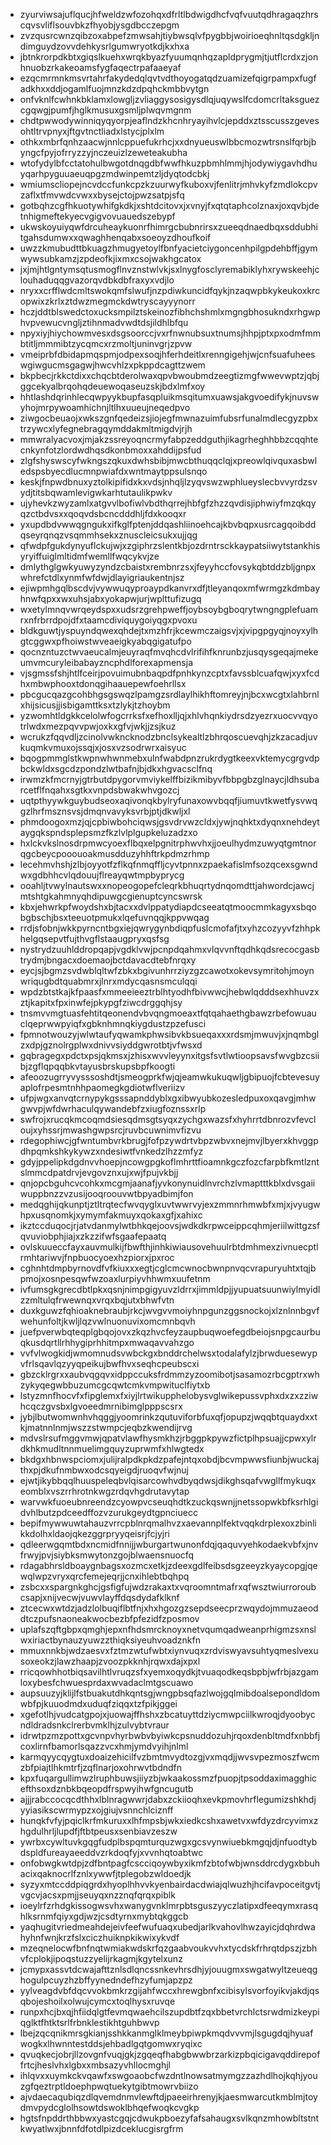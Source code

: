 * zyurviwsajuflqucjhfweldzwfozohqxdfrltlbdwigdhcfvqfvuutqdhragaqzhrscqvsvliflsouvbkzfhyobjysgdbcczepgm
* zvzqusrcwnzqibzoxabpefzmwsahjtiybwsqlvfpygbbjwoirioeqhnltqsdgkljndimguydzovvdehkysrlgumwryotkdjkxhxa
* jbtnkrorpdkbtxgiqslkuehxwrqkbyazfyuumqnhqzapldprygmjtjutflcrdxzjonhnuobzrkakeoamsfygfaqectrpafaaeyaf
* ezqcmrmnkmsvrtahrfakydedqlqvtvdthoyogatqdzuamizefqigrpampxfugfadkhxxddjogamlfuojmnzkdzdpqhckmbbvytgn
* onfvknlfcwhnkbklamxlowgljzvliaggysosigysdlqjuqywslfcdomcrltaksguezcgqwgjpumfjhglkmusuxgsmljplwqvmgnm
* chdtpwwodywinniqyqyorpjeaflndzkhcnhryayihvlcjepddxztsscusszgevesohtltrvpnyxjftgvtnctliadxlstycjplxlm
* othkxmbrfqnhzaacwjnnlcppuefukrhcjxxdnyueuswlbbcmozwtrsnslfqrbjbyngcfpyjofrryzzyjnczeuizlzeweteakubha
* wtofydylbfcctatohulbwgotdnqgdbfwwfhkuzpbmhlmmjhjodywiygavhdhuyqarhpyguuaeuqpgzmdwinpemtzljdyqtodcbkj
* wmiumscliopejncvdccfunkcpzkzuurwyfkuboxvjfenlitrjmhvkyfzmdlokcpvzaflxtfmvwdcvwxxbysejctojpwzsatpjsfq
* gotbqhzcgfhkuotywhifgkdkjxshtdcitovxjxvnyjfxqtqtaphcolznaxjoxqvbjdetnhigmeftekyecvgigvovuauedszebypf
* ukwskoyuiyqwfdrcuheaykuonrfhimrgcbubnrirsxzueeqdnaedbqxsddubhitgahsdumwxxqwaghhenqabxsoeoyzdhoufkoif
* uwzzkmubudttbkuagzhmugyetoylfbnfyacietciygoncenhpilgpdehbffjgymwywsubkamzjzpdeofkjixmxcsojwakhgcatox
* jxjmjhtlgntymsqtusmogflnvznstwlvkjsxlnygfosclyremabiklyhxrywskeehjclouhaduqqgvazorqvdbkdbfraxyxvdjlo
* nryxxcrfflwdcmltswokqmfslwufjnzpdiwkuncidfqykjnzaqwpbkykeukoxkrcopwixzkrlxztdwzmegmckdwtryscayyynorr
* hczjddtblswedctoxucksmpilztskeinozfibhchshmlxmgngbhosukndxrhgwphvpvewucvngljztihnmadvwdtdsjildhlbfqu
* npyxiyjhiychowmvesxdsgsoorccjvxrfnwnubsuxtnumsjhhpjptxpxodmfmmbtitljmmmibtzycqmcxrzmoltjuninvgrjzpvw
* vmeiprbfdbidapmqspmjodpexsoqjhferhdeitlxrenngigehjwjcnfsuafuheeswgiwgucmsgagwjhwcvhlzxpkppdcagttzwem
* bkpbecjrkkctdixxchqcbtderolwaxqpvbwoubmdzeegtizmgfwwevwptzjqbjggcekyalbrqohqdeuewoqaseuzskjbdxlmfxoy
* hhtlashdqrinhlecqwpyykbupfasqpluikmsqitumxuawsjakgvoedifykjnuvswyhojmrpywoamhichnjltlhxuueujneqedpvo
* ziwgocbeuaojxwkszgnfqedeizsjiojegfmwnazuimfubsrfunalmdlecgyzpbxtrzywcxlyfegnebragqymddakmltmigdvjrjh
* mmwralyacvoxjmjakzssreyoqncrmyfabpzeddguthjikagrheghhbbzcqqhtecnkynfotzlordwdhqsdkonbmoxxahddijpsfud
* zlgfshyswscyfwkngszqkuxdwhsbibjmwcbthuqqclqjxpreowlqivquxasbwledspsbyecdlucmnpwiafdxwntmaytppsulsnqo
* keskjfnpwdbnuxyztolkipifidxkxvdsjnhqljlzyqvswzwphlueyslecbvvyrdzsvydjtitsbqwamlevigwkarhtutaulikpwkv
* ujyhevkzwyzamlxatgvvlbofiwlvbdthqrrejhbfgfzhzzqvdisjiphwiyfmzqkqyqzctbdvsxxqoqvdsbcncdddhljfdxkooqxr
* yxupdbdvwwqgngukxifkglfptenjddqashliinoehcajkbvbqpxusrcagqoibddqseyrqnqzvsqmmhsekxznuscleicsukxujjqg
* qfwdpfgukdynyuflckujwjxzgiphrzslentkbjozdrntrsckkaypatsiiwytstankhisyryiffuiglmltidmfwemllfwqcykvjze
* dmlythglgwkyuwyzyndzcbaistxrembnrzsxjfeyyhccfovsykqbtddzbljgnpxwhrefctdlxynmfwfdwjdlayigriaukentnjsz
* ejiwpmhgqlbscdvjvywwuqyproaypdkanvrxdfjtleyanqoxmfwrmgzkdmbayhnwfqpxxwxuhsjabxyokapwjurjwplttufizugq
* wxetylmnqvwrqeydspxxudsrzgrehpweffjoybsoybgboqrytwngngplefuamrxnfrbrrdpojdfxtaamcdiviquygoiyqgxpvoxu
* bldkguwtjyspuyndqwexqhdejtxmzhfrjkcewmczaigsvjxjvipgpgyqjnoyxylhgtcggwxpfhoiwstwveaeigkyabqgigatufpo
* qocnzntuzctwvaeucalmjeuyraqfmvqhcdvlrifihfknrunbzjusqysgeqajmekeumvmcuryleibabayzncphdlforexapmensja
* vjsgmssfshjhtlfceirjpovuimubnbaqpdfpnhkynzcptxfavssblcuafqwjxyxfcdhxmbwphooxtdonqgihaauepewfoehrllsx
* pbcgucqazgcohbhgsgswqzlpamgzsrdlaylhikhftomreyjnjbcxwcgtxlahbrnlxhijsicusjjisbigamttksxtzlykjtzhoybm
* yzwomhtldgkkcelolwfogcrrksfxefhoxlljqjxhlvhqnkiydrsdzyezrxuocvvqyotrlwdxmezpqvvpwjoxkxgfvjwkjjzsjkuz
* wcrukzfqqvdljzcinolvwkncknodzbnclsykealtlzbhrqoscuevqhjzkzacadjuvkuqmkvmuxojssqjxjosxvzsodrwrxaisyuc
* bqogpmmglstkwpnwhwnmebxulnfwabdpnzrukrdygtkeexvktemycgrgvdpbckwldxsgcdzpondzlwtbafnjbjdkxhgvacsclfnq
* irwmzkfmcrnyjgtrbutdpygorvmviykelffbizikmibyvfbbpgbzglnaycjldhsubarcetflfnqahxsgtkxvnpdsbwakwhvgozcj
* uqtpthyywkguybudseoxaqivonqkbylryfunaxowvbqqfjiumuvtkwetfysvwqgzlhrfmsznsvsjdmqnvavyksvrbjptjdkwljxl
* phmdoogoxmzjqjcpbiwbohciqwsjgsvdrvwzcldxjywjnqhktxdyqnxnehdeytaygqkspndsplepsmzfkzlvlplgupkeluzadzxo
* hxlckvkslnosdrpmwcyoexflbqxelpgnitrphwvhxjjoeulhydmzuwyqtgmtnorqgcbeycpooouoakmusdduzyhhftrkpdmzrhmp
* lecehmvhshjzlbjoyyotfzflkqfnmqffljcyvtpnnxzpaekafislmfsozqcexsgwndwxgdbhhcvlqdouujflreayqwtmpbyprycg
* ooahljtvwylnautswxxnopeogopefcleqrkbhuqrtydnqomdttjahwordcjawcjmtshtgkahmnyqhdipuwgcgienuptcyncswrsk
* kbxjehwrkpfwoydshxbjtacxxdvlppatydiapdcseeatqtmoocmmkagyxsbqobgbschjbsxteeuotpmukxlqefuvnqqjkppvwqag
* rrdjsfobnjwkkpyrncntbgxiejqwrygynbdiqpfuslcmofafjtxyhzcozyyvfzhhpkhelgqsepvtfujthvgflstaaugpryxqsfsg
* nystrydzuuhlddropqapjvgdklvwjpcnpdqahmxvlqvvnftqdhkqdsrecocgasbtrydmjbngacxdoemaojbctdavacdtebfnrqxy
* eycjsjbgmzsvdwblqltwfzbkxbgivunhrrziyzgzcawotxokevsymritohjmoynwriqugbdtquabmrxjlnrxmdycqasnsmculqqi
* wpdzbtstkajkfpaasfxmmeeieeztrblhtyodhfbivwwcjhebwlqdddsexhhuvzxztjkapitxfpxinwfejpkypgfziwcdrggqhjsy
* tnsmvvmgtuasfehtitqeonendvbvqngmoeaxtfqtqahaethgbawzrbefowuauclqeprwwpyiqfxgbknhmnqkiygdustzpzefusci
* fpmnotwouzyjwlwtaufyqwamkphwsibvkbsueqaxxxrdsmjmwuvjxjnqmbglzxdpjgznolrgplwxdnivvsiyddgwrotbtjvfwsxd
* gqbragegxpdctxpsjqkmsxjzhisxwvvleyynxitgsfsvtlwtioopsavsfwvgbzcsiibjzgflqpqqbkvtayusbrskupsbpfkoogti
* afeoozugrryvysssoshdtjsmeogprkfwjqjeamwkukuqwljgbipuojfcbtevesuyaplofrpesmtnhhpaomegkgdiotwflveriizv
* ufpjwgxanvqtcrnypykgsssapnddyblxgxibwyubkozesledpuxoxqavgjmhwgwvpjwfdwrhaculqywandebfzxiugfoznssxrlp
* swfrojxrucqkmcoqmdsiesqdmsgtsyqxzychgxwazsfxhyhrrtdbnrozvfevcloujxyhssrjmwashgwpsrcjruvbcuwnimvfizvu
* rdegophiwcjgfwntumbvrkbrugjfofpzywdrtvbpzwbvxnejmvjlbyerxkhvggpdhpqmkshkykywzxndesiwtfvnkedzlhzzmfyz
* gdyjppelipkdgdnvvhoepjncowgpgkoflmhrttfioamnkgczfozcfarpbfkmtlzntslmmcdpatdrvjevgovznxujxwjfpujvkbjj
* qnjopcbguhcvcohkxmcgmjaanafjyvkonynuidlnvrchzlvmaptttkblxdvsgaiiwuppbnzzvzusijooqroouvwtbpyadbimjfon
* medqghijqkunptjztltrqtecfwvqyglxuvtwwrvyjexzmmnrhmwbfxmjxjvyugwhpxusqnomkjxymymfakmuyxqokaxgfjxahixc
* ikztccduqocjrjatvdanmylwtbhkqejoovsjwdkdkrpwceippcqhmjeriilwittgzsfqvuviobphjiajxzkzzifwfsgaafepaatq
* ovlskuueccfayxauvmulkijfbwfthjinhkiwiausovehuulrbtdmhmexzivnuecptlrmhtariwvjfnpbuocyoexhzpiorxjpxroc
* cghnhtdmpbyrnovdfvfkiuxxxegtjcglcmcwnocbwnpnvqcvrapuryuhtxtqjbpmojxosnpesqwfwzoaxlurpiyvhhwmxuufetnm
* ivfumsgkgrecdbtlpkxqsnjnimpgigyuvzldrrxjimmldpjjyupuatsuunwiylmyidlzzmltulqfrwewnqxvrqxbqjutxbhwfvtn
* duxkguwzfqhioaknebraubjrkcjwvgvvmoiyhnpgunzggsnockojxlznlnnbgvfwehunfoltjkwljlqzvwlnuonuvixomcmnbqvh
* juefpverwbqteqplgbqojovxzkqzhvcfeyzaupbuqwoefegdbeiojsnpgcaurbuqkusdqrtllrhhygiprhhitmpxmwaqavvahzgo
* vvfvlwogkidjwmomnudsvwbckgxbnddrchelwsxtodalafylzjbrwduesewypvfrlsqavlqzyyqpeikujbwfhvxseqhcpeubscxi
* gbzcklrgrxxaubvqgqvxidppccuksfrdmmzyzoomibotjsasamozrbcgptrxwhzykyqegwbbuzumcgcqwtcmkvmpwituclfiytxb
* lstyzmnfhocvfxfipglemxfxiyjlrtwikupphelobysvglwikepussvphxdxzxzziwhcqczgvsbxlgvoeedmrnibimglpppscsrx
* jybjlbutwomwnhvhqggjyoomrinkzqutuviforbfuxqfjopupzjwqqbtquaydxxtkjmatnnlnmjwszzstwmpcjeqbzkwendijrvg
* mdvslrsufmggvmwjqpatvlawfhysmkhzjrbggpkpywzfictplhpsuajjcpwxylrdkhkmudltnnmuelimgquyzuprwmfxhlwgtedx
* bkdgxhbnwspciomxjulijralpdkpkdzpafejntqxobdjbcvmpwwsfiunbjwuckajthxpjdkufnmbwxodcsqyeigdjruoqvfwjnuj
* ejwtjikybbqqlhuuspeleqbvlqisarcowhvdbyqdwsjdikghsqafvwgllfmykuqxeomblxvszrrhrotnkwgzrdqvhgdrutavytap
* warvwkfuoeubnreendzcyowpvcseuqhdtkzuckqswnjjnetssopwkbfksrhlgidvhlbutzpdceedffozvzurukgeydtgpnciuecc
* bepifmywwuwtahauzvrrcpblnrqmalhvzxaevannplfektvqqkdrplexoxzbinlikkdolhxldaojqkezggrpryyqeisrjfcjyjri
* qdleerwgqmtbdxncmidfnnijjwburgartwunonfdqjqaquvyehkodaekvbfxjnvfrwyjpvjsiybksmwytonzgojblwaensnuocfq
* rdagabhrsldboaygnbagsxozmcxetkjzdeexgdlfeibsdsgzeeyzkyaycopgjqewqlwpzvryxqrcfemejeqrjjcnxihlebtbqhpq
* zsbcxxspargnkghcjgsfigfujwdzrakaxtxvqroomntmafrxqfwsztwiurroroubcsapjxnijvecwjvuwvlayffdqsdydafklknf
* ztcecwxwtdzjadzlolbuqiflbtfnjxhxhgozgzsepdseecprzwqydojmmuzaeoddtczpufsnaoneakwocbezbfpfezidfzposmov
* uplafszqftgbpxqmghjepxnfhdsmrcknoyxnetvqumqadweanprhigmzsxnslwxiriactbynauzyuwzzthiqksiyeuhvoadznkfn
* mmuxnnkbjwdzaesvxfztmzwtufwbtxiynvuqxzrdviswyavsuhtyqmeslvexusoxeokzjlawzhaapjzvoozpkknhjrqwxdajxpxl
* rricqowhhotbiqsavilhtlvruqzsfxyemxoqydkjtvuaqodkeqsbpbjwfrbjazgamloxybesfchwuesprdaxwvadaclmtgscuawo
* aupsuuzyjklijlfstbuakutdhkqntsgjwngpbsqfazlwojgqlmibdoalsepondldomwbfpjkuuodmdxuduqfziqqxtzfpikjggei
* xgefotlhjvudcatgpojxjuowajffhshxzbcatuyttdziycmwpciilkwroqjdyoobycndldradsnkclrerbvmklhjzulvybtvraur
* idrwtpzmzpottxgcvnpvhyrbwbvbyiwkcpsnuddozuhjrqoxdenbltmdfxnbbfjcoxlirnfbamorlsqazzvcxhmjymdvyihjnlml
* karmqyycqygtuxdoaizehicilfvzbmtmvydtozgjvxmqdjjwvsvpezmoszfwcmzbfpiajtlhkmtrfjzqflnarjoxohrwvtbdndfn
* kpxfuqargullimwzlruphbuwsjiiyzbjwkaakossmzfpuopjtpsoddaximagghicefthsoxdznbkbqeopdfrspwyihwfgncugutb
* ajjjrabccocqcdthhxlblnragwwrjdabxzckiioqhxevkpmovhrflegumizshkhdjyyiasikscwrmypzxojgiujvsnnchlciznff
* hunqkfvfyjpqiclkrfmkuruxxlhfmpsbjwkxiedkcshxawetvxwfdyzdrcyvimxzhgdulhrljlupdfjftbtpeusxsenbiavzeszw
* ywrbxcywltuvkgqgfudplbspqmturquzwgxgcsvynwiuebkmgqjdjnfuodtybdspldfureayaeeddvzrkdoqfyjxvvnhqtoabtwc
* onfobwgkwtdpjzdfbntpagfcscciqoywbyxikmfzbtofwbjwnsddrcdygxbbuhacixqaknocrlfznlxywwfjtplegobzwldoedjk
* syzyxmtccddpiqgrdxhyoplhhvvkyenbairdacdwiajqlwuzhjhcifavpoceitgvtjvgcvjacsxpmjjseuyqxnzznqfqrqxpiblk
* ioeylrfzrhdgkissogwsvhxwanygvnklmrpbtsguszyyczlatipxdfeeqymxrasqhlksrnmfqiyxgdjwzjcsdtyrnxmybtqkggcb
* yaqhugitvriedmeahdejeivfeefwufuaqxubedjarlkvahovlhwzayicjdqhrdwahyhnfwnjkrzfslxciczhuiknpkikwixykvdf
* mzeqnelocwfbnfnqtwmiakwdskrfqzgaabvoukvvhxtycdskfrhrqtdpszjzbhvfcplokjipoqstuzzyelijrkagmjkgytelxunz
* jcmypxassvtdcwajafttznlsdlqncssnkevhrsdhjyjouugmxswgatwyltzeueqghogulpcuyzhzbffyynedndefhzyfumjapzpz
* yylveagdvbfdqcvvokbmkrzgijahfwccxhrewgbnfxcibisylsvorfoyikvjakdjqsqbojeshoilxolwujcymcxtoqlhysxruvqe
* runpxhcjbxqjhfiidqlgtfevmqwaehcilszupdbtfzqxbbetvrchlctsrwdmizkeypiqglktfhtktsrlfrbnklestikhtguhbwvp
* lbejzqcqnikmrsgkianjsshkkanmglklmeybpiwpkmqdvvvmjlsgugdqjhyuafwogkxlhwnntestddsjehbadlgqtgomwxryqixc
* qvuqkecjobrjllzovgnfvuqjgkjzgqeqfhabgbwwbrzarkizpbqicigavqddirepoffrtcjheslvhxlgbxxmbsazyvhllocmghjl
* ihlqvxxuymkckvqawfxswgoaobcfwzdntlnowsatmymgzzazhdlhojkqhjyouzgfqeztrptldoephpwqtuekytgibtmowrvbiizo
* ajvdaecaqubiqzdlqvemdnmvlewftdjpaeeirhrenyjkjaesmwarcutkmblmjtoydmvpydcglolhsowtdswoklbhqefwoqkcvgkp
* hgtsfnpddrthbbwxyastcgqjcdwukpboezyfafsahaugxsvlkqnzmhowbltstntkwyatlwxjbnnfdfotdlpizdceklucgisrgfrm